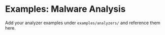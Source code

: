 # Examples: Malware Analysis

Add your analyzer examples under `examples/analyzers/` and reference them here.
